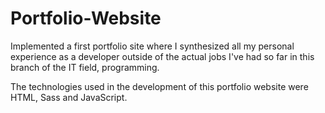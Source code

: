 # Portfolio-Website
Implemented a first portfolio site where I synthesized all my personal experience as a developer outside of the actual jobs I've had so far in this branch of the IT field, programming. 

The technologies used in the development of this portfolio website were HTML, Sass and JavaScript.

